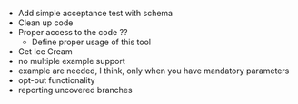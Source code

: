 
 * Add simple acceptance test with schema
 * Clean up code
 * Proper access to the code ??
    * Define proper usage of this tool
 * Get Ice Cream
 * no multiple example support
 * example are needed, I think, only when you have mandatory parameters
 * opt-out functionality
 * reporting uncovered branches
